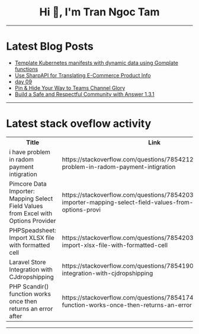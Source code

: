 <h1 align="center">Hi 👋, I'm Tran Ngoc Tam</h1>

---

# Latest Blog Posts 
<!-- BLOG-POST-LIST:START -->
- [Template Kubernetes manifests with dynamic data using Gomplate functions](https://dev.to/krzwiatrzyk/template-kubernetes-manifests-with-dynamic-data-using-gomplate-functions-4egn)
- [Use SharpAPI for Translating E-Commerce Product Info](https://dev.to/kornatzky/use-sharpapi-for-translating-e-commerce-product-info-40e8)
- [day 09](https://dev.to/lordronjuyal/day-09-1gl6)
- [Pin &amp; Hide Your Way to Teams Channel Glory](https://dev.to/jaloplo/pin-hide-your-way-to-teams-channel-glory-132e)
- [Build a Safe and Respectful Community with Answer 1.3.1](https://dev.to/answerdev/build-a-safe-and-respectful-community-with-answer-131-1dc7)
<!-- BLOG-POST-LIST:END -->

---

# Latest stack oveflow activity
<table>
  <tr><th>Title</th><th>Link</th></tr>
  <!-- STACKOVERFLOW:START --><tr><td>i have problem in radom payment intigration</td><td>https://stackoverflow.com/questions/78542125/i-have-problem-in-radom-payment-intigration</td></tr><tr><td>Pimcore Data Importer: Mapping Select Field Values from Excel with Options Provider</td><td>https://stackoverflow.com/questions/78542039/pimcore-data-importer-mapping-select-field-values-from-excel-with-options-provi</td></tr><tr><td>PHPSpeadsheet: Import XLSX file with formatted cell</td><td>https://stackoverflow.com/questions/78542037/phpspeadsheet-import-xlsx-file-with-formatted-cell</td></tr><tr><td>Laravel Store Integration with CJdropshipping</td><td>https://stackoverflow.com/questions/78541900/laravel-store-integration-with-cjdropshipping</td></tr><tr><td>PHP Scandir&lpar;&rpar; function works once then returns an error after</td><td>https://stackoverflow.com/questions/78541745/php-scandir-function-works-once-then-returns-an-error-after</td></tr><!-- STACKOVERFLOW:END -->
</table>

---


